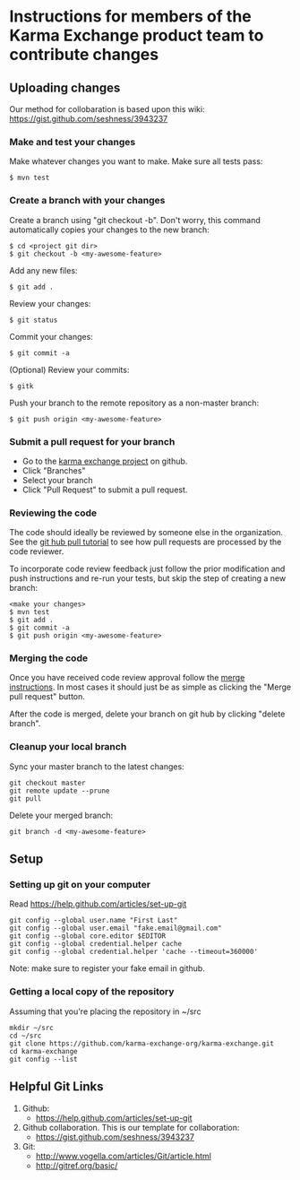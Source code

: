 # Instructions for members of the Karma Exchange product team to contribute changes

## Uploading changes

Our method for collobaration is based upon this wiki: https://gist.github.com/seshness/3943237

### Make and test your changes

Make whatever changes you want to make. Make sure all tests pass:

    $ mvn test

### Create a branch with your changes

Create a branch using "git checkout -b". Don't worry, this command automatically copies your changes to the new branch:

    $ cd <project git dir>
    $ git checkout -b <my-awesome-feature>

Add any new files:

    $ git add .

Review your changes:

    $ git status

Commit your changes:

    $ git commit -a    

(Optional) Review your commits:

    $ gitk

Push your branch to the remote repository as a non-master branch:

    $ git push origin <my-awesome-feature>

### Submit a pull request for your branch

* Go to the [karma exchange project](https://github.com/karma-exchange-org/karma-exchange.git) on github.
* Click "Branches"
* Select your branch
* Click "Pull Request" to submit a pull request.

### Reviewing the code

The code should ideally be reviewed by someone else in the organization. See the [git hub pull tutorial](https://help.github.com/articles/using-pull-requests#managing-pull-requests) to see how pull requests are processed by the code reviewer.

To incorporate code review feedback just follow the prior modification and push instructions and re-run your tests, but skip the step of creating a new branch:

    <make your changes>
    $ mvn test
    $ git add .
    $ git commit -a    
    $ git push origin <my-awesome-feature>

### Merging the code

Once you have received code review approval follow the [merge instructions](https://help.github.com/articles/merging-a-pull-request). In most cases it should just be as simple as clicking the "Merge pull request" button.

After the code is merged, delete your branch on git hub by clicking "delete branch".

### Cleanup your local branch

Sync your master branch to the latest changes:

    git checkout master
    git remote update --prune
    git pull

Delete your merged branch:

    git branch -d <my-awesome-feature>

## Setup

### Setting up git on your computer

Read https://help.github.com/articles/set-up-git

    git config --global user.name "First Last"
    git config --global user.email "fake.email@gmail.com"
    git config --global core.editor $EDITOR
    git config --global credential.helper cache
    git config --global credential.helper 'cache --timeout=360000'

Note: make sure to register your fake email in github.

### Getting a local copy of the repository

Assuming that you're placing the repository in ~/src

    mkdir ~/src
    cd ~/src
    git clone https://github.com/karma-exchange-org/karma-exchange.git
    cd karma-exchange
    git config --list

## Helpful Git Links

1. Github:
   * https://help.github.com/articles/set-up-git
2. Github collaboration. This is our template for collaboration:
   * https://gist.github.com/seshness/3943237
3. Git:
   * http://www.vogella.com/articles/Git/article.html
   * http://gitref.org/basic/
